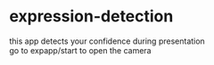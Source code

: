 # expression-detection
this app detects your confidence during presentation
<br>
go to expapp/start to open the camera 

